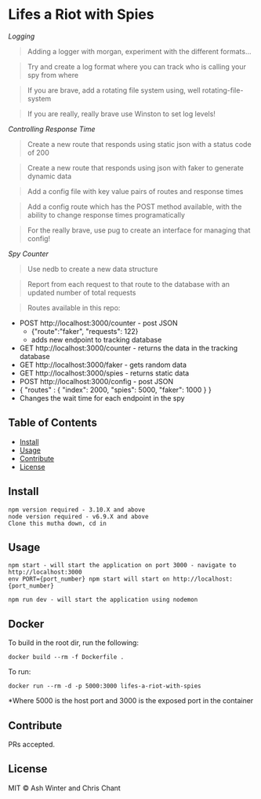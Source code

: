 # Lifes a Riot with Spies

_Logging_

> Adding a logger with morgan, experiment with the different formats...

> Try and create a log format where you can track who is calling your spy from where

> If you are brave, add a rotating file system using, well rotating-file-system

> If you are really, really brave use Winston to set log levels!

_Controlling Response Time_

> Create a new route that responds using static json with a status code of 200

> Create a new route that responds using json with faker to generate dynamic data

> Add a config file with key value pairs of routes and response times

> Add a config route which has the POST method available, with the ability to change response times programatically

> For the really brave, use pug to create an interface for managing that config!

_Spy Counter_

> Use nedb to create a new data structure

> Report from each request to that route to the database with an updated number of total requests

> Routes available in this repo:

* POST http://localhost:3000/counter - post JSON
    * {"route":"faker", "requests": 122}
    * adds new endpoint to tracking database
* GET http://localhost:3000/counter - returns the data in the tracking database
* GET http://localhost:3000/faker - gets random data
* GET http://localhost:3000/spies - returns static data
* POST http://localhost:3000/config - post JSON
* {
    "routes" : {
    	"index": 2000,
    	"spies": 5000,
    	"faker": 1000
    }
}
* Changes the wait time for each endpoint in the spy

## Table of Contents

- [Install](#install)
- [Usage](#usage)
- [Contribute](#contribute)
- [License](#license)

## Install

```
npm version required - 3.10.X and above
node version required - v6.9.X and above
Clone this mutha down, cd in

```

## Usage

```
npm start - will start the application on port 3000 - navigate to http://localhost:3000
env PORT={port_number} npm start will start on http://localhost:{port_number}

npm run dev - will start the application using nodemon
```

## Docker

To build in the root dir, run the following:

```
docker build --rm -f Dockerfile .
```

To run:

```
docker run --rm -d -p 5000:3000 lifes-a-riot-with-spies
```
*Where 5000 is the host port and 3000 is the exposed port in the container


## Contribute

PRs accepted.

## License

MIT © Ash Winter and Chris Chant